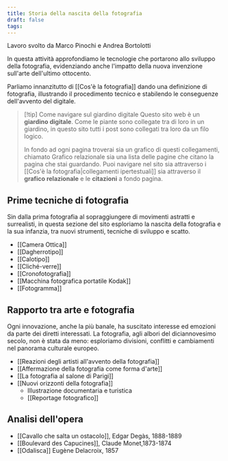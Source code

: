 ```yaml
---
title: Storia della nascita della fotografia
draft: false
tags:
---
```


Lavoro svolto da Marco Pinochi e Andrea Bortolotti

In questa attività approfondiamo le tecnologie che portarono allo sviluppo della fotografia, evidenziando anche l'impatto della nuova invenzione sull'arte dell'ultimo ottocento.

Parliamo innanzitutto di [[Cos'è la fotografia]] dando una definizione di fotografia, illustrando il procedimento tecnico e stabilendo le conseguenze dell'avvento del digitale.

> [!tip] Come navigare sul giardino digitale
> Questo sito web è un **giardino digitale**. Come le piante sono collegate tra di loro in un giardino, in questo sito tutti i post sono collegati tra loro da un filo logico. 
> 
> In fondo ad ogni pagina troverai sia un grafico di questi collegamenti, chiamato Grafico relazionale sia una lista delle pagine che citano la pagina che stai guardando. Puoi navigare nel sito sia attraverso i [[Cos'è la fotografia|collegamenti ipertestuali]] sia attraverso il **grafico relazionale** e le **citazioni** a fondo pagina.
## Prime tecniche di fotografia

Sin dalla prima fotografia al sopraggiungere di movimenti astratti e surrealisti, in questa sezione del sito esploriamo la nascita della fotografia e la sua infanzia, tra nuovi strumenti, tecniche di sviluppo e scatto. 

* [[Camera Ottica]]
* [[Dagherrotipo]]
* [[Calotipo]]
* [[Cliché-verre]]
* [[Cronofotografia]]
* [[Macchina fotografica portatile Kodak]]
* [[Fotogramma]]
## Rapporto tra arte e fotografia

Ogni innovazione, anche la più banale, ha suscitato interesse ed emozioni da parte dei diretti interessati. La fotografia, agli albori del diciannovesimo secolo, non è stata da meno: esploriamo divisioni, conflitti e cambiamenti nel panorama culturale europeo. 

* [[Reazioni degli artisti all'avvento della fotografia]]
* [[Affermazione della fotografia come forma d'arte]]
* [[La fotografia al salone di Parigi]]
* [[Nuovi orizzonti della fotografia]]
	* Illustrazione documentaria e turistica
	* [[Reportage fotografico]]
## Analisi dell'opera

* [[Cavallo che salta un ostacolo]], Edgar Degàs, 1888-1889
* [[Boulevard des Capucines]], Claude Monet,1873-1874
* [[Odalisca]] Eugène Delacroix, 1857